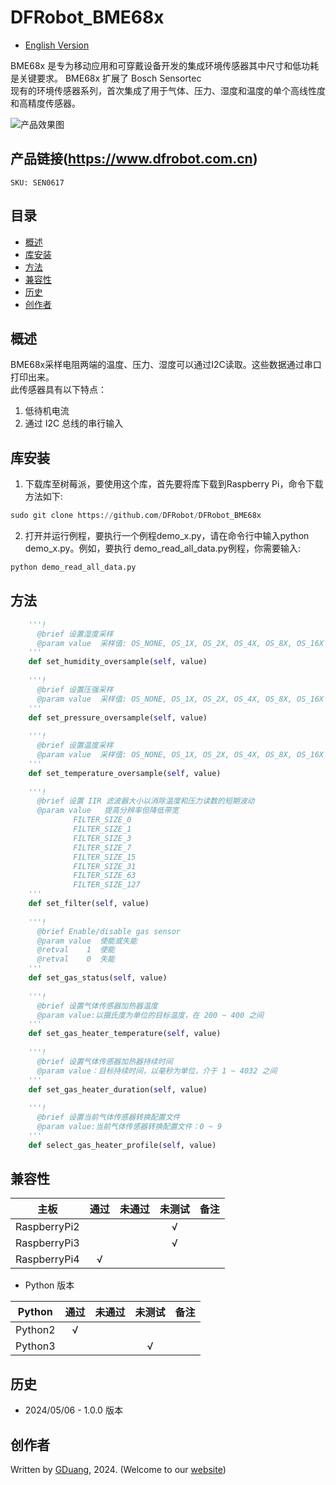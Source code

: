 # DFRobot_BME68x

* [English Version](./README.md)

BME68x 是专为移动应用和可穿戴设备开发的集成环境传感器其中尺寸和低功耗是关键要求。 BME68x 扩展了 Bosch Sensortec <br>
现有的环境传感器系列，首次集成了用于气体、压力、湿度和温度的单个高线性度和高精度传感器。<br>

![产品效果图](../../resources/images/SEN0617.png) 

## 产品链接(https://www.dfrobot.com.cn)
    SKU: SEN0617

## 目录

  * [概述](#概述)
  * [库安装](#库安装)
  * [方法](#方法)
  * [兼容性](#兼容性)
  * [历史](#历史)
  * [创作者](#创作者)

## 概述
BME68x采样电阻两端的温度、压力、湿度可以通过I2C读取。这些数据通过串口打印出来。<br>
此传感器具有以下特点：
1. 低待机电流
2. 通过 I2C 总线的串行输入 

## 库安装
1. 下载库至树莓派，要使用这个库，首先要将库下载到Raspberry Pi，命令下载方法如下:<br>
```python
sudo git clone https://github.com/DFRobot/DFRobot_BME68x
```
2. 打开并运行例程，要执行一个例程demo_x.py，请在命令行中输入python demo_x.py。例如，要执行 demo_read_all_data.py例程，你需要输入:<br>

```python
python demo_read_all_data.py 
```

## 方法

```python
    '''!
      @brief 设置湿度采样
      @param value  采样值: OS_NONE, OS_1X, OS_2X, OS_4X, OS_8X, OS_16X
    '''
    def set_humidity_oversample(self, value)
    
    '''!
      @brief 设置压强采样
      @param value  采样值: OS_NONE, OS_1X, OS_2X, OS_4X, OS_8X, OS_16X
    '''
    def set_pressure_oversample(self, value)
    
    '''!
      @brief 设置温度采样
      @param value  采样值: OS_NONE, OS_1X, OS_2X, OS_4X, OS_8X, OS_16X
    '''
    def set_temperature_oversample(self, value)
    
    '''!
      @brief 设置 IIR 滤波器大小以消除温度和压力读数的短期波动
      @param value   提高分辨率但降低带宽
              FILTER_SIZE_0
              FILTER_SIZE_1
              FILTER_SIZE_3
              FILTER_SIZE_7
              FILTER_SIZE_15
              FILTER_SIZE_31
              FILTER_SIZE_63
              FILTER_SIZE_127
    '''
    def set_filter(self, value)
    
    '''!
      @brief Enable/disable gas sensor
      @param value  使能或失能
      @retval    1  使能 
      @retval    0  失能
    '''
    def set_gas_status(self, value)
    
    '''!
      @brief 设置气体传感器加热器温度
      @param value:以摄氏度为单位的目标温度，在 200 ~ 400 之间
    '''
    def set_gas_heater_temperature(self, value)
    
    '''!
      @brief 设置气体传感器加热器持续时间
      @param value：目标持续时间，以毫秒为单位，介于 1 ~ 4032 之间
    '''
    def set_gas_heater_duration(self, value)
    
    '''!
      @brief 设置当前气体传感器转换配置文件
      @param value:当前气体传感器转换配置文件：0 ~ 9
    '''
    def select_gas_heater_profile(self, value)
```

## 兼容性

| 主板         | 通过 | 未通过 | 未测试 | 备注 |
| ------------ | :--: | :----: | :----: | :--: |
| RaspberryPi2 |      |        |   √    |      |
| RaspberryPi3 |      |        |   √    |      |
| RaspberryPi4 |  √   |        |        |      |

* Python 版本

| Python  | 通过 | 未通过 | 未测试 | 备注 |
| ------- | :--: | :----: | :----: | ---- |
| Python2 |  √   |        |        |      |
| Python3 |     |        |    √    |      |

## 历史

- 2024/05/06 - 1.0.0 版本

## 创作者

Written by [GDuang](yonglei.ren@dfrobot.com), 2024. (Welcome to our [website](https://www.dfrobot.com/))








